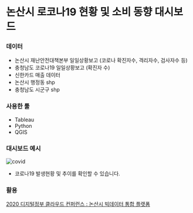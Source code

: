 # 논산시 로코나19 현황 및 소비 동향 대시보드

### 데이터 
- 논산시 재난안전대책본부 일일상황보고 (코로나 확진자수, 격리자수, 검사자수 등)
- 충청남도 코로나19 일일상황보고 (확진자 수)
- 신한카드 매출 데이터
- 논산시 행정동 shp
- 충청남도 시군구 shp

### 사용한 툴
- Tableau
- Python
- QGIS

### 대시보드 예시
![covid](https://user-images.githubusercontent.com/90254892/229355989-9c2289a4-af05-4fbe-9012-82ab471460cc.png)
- 코로나19 발생현황 및 추이를 확인할 수 있습니다.

### 활용
[2020 디지털정부 클라우드 컨퍼런스 : 논산시 빅데이터 통합 플랫폼](https://www.youtube.com/watch?v=U3CNzKocvPY)
